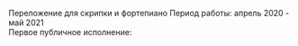 Переложение для скрипки и фортепиано
Период работы: апрель 2020 - май 2021  
Первое публичное исполнение:
